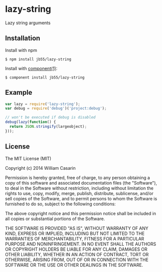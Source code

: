 
# lazy-string

  Lazy string arguments

## Installation

  Install with npm

    $ npm install jb55/lazy-string

  Install with [component(1)](http://component.io):

    $ component install jb55/lazy-string

## Example

```js
var lazy = require('lazy-string');
var debug = require('debug')('project:debug');

// won't be executed if debug is disabled
debug(lazy(function() {
  return JSON.stringify(largeobject);
}));
```

## License

  The MIT License (MIT)

  Copyright (c) 2014 William Casarin

  Permission is hereby granted, free of charge, to any person obtaining a copy
  of this software and associated documentation files (the "Software"), to deal
  in the Software without restriction, including without limitation the rights
  to use, copy, modify, merge, publish, distribute, sublicense, and/or sell
  copies of the Software, and to permit persons to whom the Software is
  furnished to do so, subject to the following conditions:

  The above copyright notice and this permission notice shall be included in
  all copies or substantial portions of the Software.

  THE SOFTWARE IS PROVIDED "AS IS", WITHOUT WARRANTY OF ANY KIND, EXPRESS OR
  IMPLIED, INCLUDING BUT NOT LIMITED TO THE WARRANTIES OF MERCHANTABILITY,
  FITNESS FOR A PARTICULAR PURPOSE AND NONINFRINGEMENT. IN NO EVENT SHALL THE
  AUTHORS OR COPYRIGHT HOLDERS BE LIABLE FOR ANY CLAIM, DAMAGES OR OTHER
  LIABILITY, WHETHER IN AN ACTION OF CONTRACT, TORT OR OTHERWISE, ARISING FROM,
  OUT OF OR IN CONNECTION WITH THE SOFTWARE OR THE USE OR OTHER DEALINGS IN
  THE SOFTWARE.

